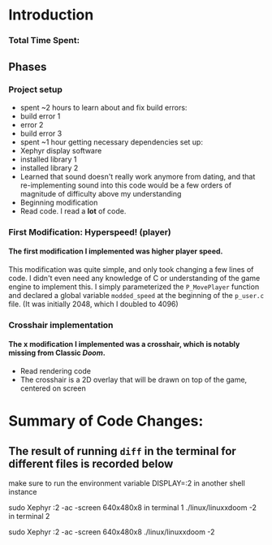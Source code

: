 # Introduction
### Total Time Spent:


## Phases

### Project setup

- spent ~2 hours to learn about and fix build errors:
- build error 1
- error 2
- build error 3
- spent ~1 hour getting necessary dependencies set up:
- Xephyr display software
- installed library 1
- installed library 2
- Learned that sound doesn't really work anymore from dating, and that re-implementing sound into this code would be a few orders of magnitude of difficulty above my understanding
- Beginning modification
- Read code. I read a __lot__ of code.

### First Modification: Hyperspeed! (player)
#### The first modification I implemented was higher player speed.

This modification was quite simple, and only took changing a few lines of code. I didn't even need any knowledge of C or understanding of the game engine to implement this. I simply parameterized the `P_MovePlayer` function and declared a global variable `modded_speed` at the beginning of the `p_user.c` file. (It was initially 2048, which I doubled to 4096)

### Crosshair implementation

#### The x modification I implemented was a crosshair, which is notably missing from Classic *Doom*. 


- Read rendering code
- The crosshair is a 2D overlay that will be drawn on top of the game, centered on screen




# Summary of Code Changes:
## The result of running `diff` in the terminal for different files is recorded below







make sure to run the environment variable DISPLAY=:2 in another shell instance
        
sudo Xephyr :2 -ac -screen 640x480x8 in terminal 1
./linux/linuxxdoom -2 in terminal 2

sudo Xephyr :2 -ac -screen 640x480x8
./linux/linuxxdoom -2

